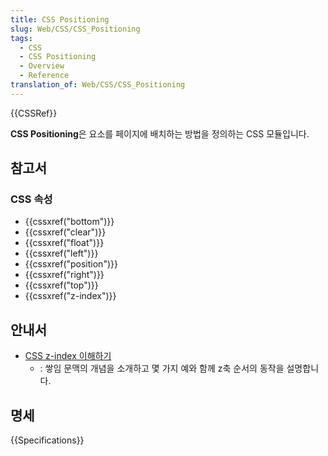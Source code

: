 ```yaml
---
title: CSS Positioning
slug: Web/CSS/CSS_Positioning
tags:
  - CSS
  - CSS Positioning
  - Overview
  - Reference
translation_of: Web/CSS/CSS_Positioning
---
```


{{CSSRef}}

**CSS Positioning**은 요소를 페이지에 배치하는 방법을 정의하는 CSS 모듈입니다.

## 참고서

### CSS 속성

- {{cssxref("bottom")}}
- {{cssxref("clear")}}
- {{cssxref("float")}}
- {{cssxref("left")}}
- {{cssxref("position")}}
- {{cssxref("right")}}
- {{cssxref("top")}}
- {{cssxref("z-index")}}

## 안내서

- [CSS z-index 이해하기](/ko/docs/Web/CSS/CSS_Positioning/Understanding_z_index)
  - : 쌓임 문맥의 개념을 소개하고 몇 가지 예와 함께 z축 순서의 동작을 설명합니다.

## 명세

{{Specifications}}
